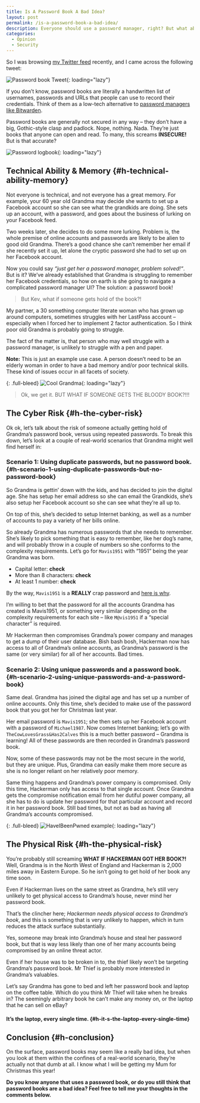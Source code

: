 ```yaml
---
title: Is A Password Book A Bad Idea?
layout: post
permalink: /is-a-password-book-a-bad-idea/
description: Everyone should use a password manager, right? But what about a password book?
categories:
  - Opinion
  - Security
---
```

So I was browsing [my Twitter feed](https://twitter.com/kevquirk) recently, and I came across the following tweet:

![Password book Tweet](/assets/images/pw-book-tweet.webp){: loading="lazy"}

If you don’t know, password books are literally a handwritten list of usernames, passwords and URLs that people can use to record their credentials. Think of them as a low-tech alternative to [password managers like Bitwarden](/bitwarden-lastpass-alternative).

Password books are generally not secured in any way – they don’t have a big, Gothic-style clasp and padlock. Nope, nothing. Nada. They’re just books that anyone can open and read. To many, this screams **INSECURE!** But is that accurate?

![Password logbook](/assets/images/password-logbook.webp){: loading="lazy"}

## Technical Ability & Memory {#h-technical-ability-memory}

Not everyone is technical, and not everyone has a great memory. For example, your 60 year old Grandma may decide she wants to set up a Facebook account so she can see what the grandkids are doing. She sets up an account, with a password, and goes about the business of lurking on your Facebook feed.

Two weeks later, she decides to do some more lurking. Problem is, the whole premise of online accounts and passwords are likely to be alien to good old Grandma. There’s a good chance she can’t remember her email if she recently set it up, let alone the cryptic password she had to set up on her Facebook account.

Now you could say _“just get her a password manager, problem solved!“_. But is it? We’ve already established that Grandma is struggling to remember her Facebook credentials, so how on earth is she going to navigate a complicated password manager UI? The solution: a password book!

<blockquote class="wp-block-quote">
  <p>
    But Kev, what if someone gets hold of the book?!
  </p>
</blockquote>

My partner, a 30 something computer literate woman who has grown up around computers, sometimes struggles with her LastPass account – especially when I forced her to implement 2 factor authentication. So I think poor old Grandma is probably going to struggle.

The fact of the matter is, that person who may well struggle with a password manager, is unlikely to struggle with a pen and paper.

<p class="notice">
  <strong>Note:</strong> This is just an example use case. A person doesn’t need to be an elderly woman in order to have a bad memory and/or poor technical skills. These kind of issues occur in all facets of society.
</p>

{: .full-bleed}
![Cool Grandma](/assets/images/grandma-cool.webp){: loading="lazy"}

<blockquote class="wp-block-quote">
  <p>
    Ok, we get it. BUT WHAT IF SOMEONE GETS THE BLOODY BOOK?!!!
  </p>
</blockquote>

## The Cyber Risk {#h-the-cyber-risk}

Ok ok, let’s talk about the risk of someone actually getting hold of Grandma’s password book, versus using repeated passwords. To break this down, let’s look at a couple of real-world scenarios that Grandma might well find herself in:

### Scenario 1: Using duplicate passwords, but no password book. {#h-scenario-1-using-duplicate-passwords-but-no-password-book}

So Grandma is gettin’ down with the kids, and has decided to join the digital age. She has setup her email address so she can email the Grandkids, she’s also setup her Facebook account so she can see what they’re all up to.

On top of this, she’s decided to setup Internet banking, as well as a number of accounts to pay a variety of her bills online.

So already Grandma has numerous passwords that she needs to remember. She’s likely to pick something that is easy to remember, like her dog’s name, and will probably throw in a couple of numbers so she conforms to the complexity requirements. Let’s go for `Mavis1951` with “1951” being the year Grandma was born.

  * Capital letter: **check**
  * More than 8 characters: **check**
  * At least 1 number: **check**

By the way, `Mavis1951` is a **REALLY** crap password and [here is why](/why-your-password-is-probably-crap).

I’m willing to bet that the password for all the accounts Grandma has created is Mavis1951, or something very similar depending on the complexity requirements for each site – like `M@vis1951` if a “special character” is required.

Mr Hackerman then compromises Grandma’s power company and manages to get a dump of their user database. Bish bash bosh, Hackerman now has access to all of Grandma’s online accounts, as Grandma’s password is the same (or very similar) for all of her accounts. Bad times.

### Scenario 2: Using unique passwords and a password book. {#h-scenario-2-using-unique-passwords-and-a-password-book}

Same deal. Grandma has joined the digital age and has set up a number of online accounts. Only this time, she’s decided to make use of the password book that you got her for Christmas last year.

Her email password is `Mavis1951`; she then sets up her Facebook account with a password of `Michael1987`. Now comes Internet banking; let’s go with `TheCowLovesGrass&Has2Calves` this is a much better password – Grandma is learning! All of these passwords are then recorded in Grandma’s password book.

Now, some of these passwords may not be the most secure in the world, but they are unique. Plus, Grandma can easily make them more secure as she is no longer reliant on her relatively poor memory.

Same thing happens and Grandma’s power company is compromised. Only this time, Hackerman only has access to that single account. Once Grandma gets the compromise notification email from her dutiful power company, all she has to do is update her password for that particular account and record it in her password book. Still bad times, but not as bad as having all Grandma’s accounts compromised.

{: .full-bleed}
![HaveIBeenPwned example](/assets/images/haveibeenpwned.webp){: loading="lazy"}

## The Physical Risk {#h-the-physical-risk}

You’re probably still screaming **WHAT IF HACKERMAN GOT HER BOOK?!** Well, Grandma is in the North West of England and Hackerman is 2,000 miles away in Eastern Europe. So he isn’t going to get hold of her book any time soon.

Even if Hackerman lives on the same street as Grandma, he’s still very unlikely to get physical access to Grandma’s house, never mind her password book.

That’s the clincher here; _Hackerman needs physical access to Grandma’s book_, and this is something that is very unlikely to happen, which in turn reduces the attack surface substantially.

Yes, someone may break into Grandma’s house and steal her password book, but that is way less likely than one of her many accounts being compromised by an online threat actor.

Even if her house was to be broken in to, the thief likely won’t be targeting Grandma’s password book. Mr Thief is probably more interested in Grandma’s valuables.

Let’s say Grandma has gone to bed and left her password book and laptop on the coffee table. Which do you think Mr Thief will take when he breaks in? The seemingly arbitrary book he can’t make any money on, or the laptop that he can sell on eBay?

#### It’s the laptop, every single time. {#h-it-s-the-laptop-every-single-time}

## Conclusion {#h-conclusion}

On the surface, password books may seem like a really bad idea, but when you look at them within the confines of a real-world scenario, they’re actually not that dumb at all. I know what I will be getting my Mum for Christmas this year!

**Do you know anyone that uses a password book, or do you still think that password books are a bad idea? Feel free to tell me your thoughts in the comments below.**
